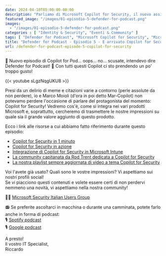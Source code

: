 ```yaml
---
date: 2024-04-10T05:00:00-00:00
description: "Parliamo di Microsoft Copilot for Security, il nuovo assistente basato su AI dedicato al mondo della sicurezza."
featured_image: "/images/01-episodio-5-defender-for-podcast.png"
images:
  - "/images/01-episodio-5-defender-for-podcast.png"
categories : [ "Identity & Security", "Eventi & Community" ]
tags: [ "Defender for Podcast", "Microsoft Copilot for Security", "Microsoft Copilot", "AI", "Video" ]
title: "Defender for Podcast - Episodio 5 - È arrivato Copilot for Security"
url: /defender-for-podcast-episode-5-copilot-for-security
---
```

🚨 Nuovo episodio di Copilot for Pod... oops... no... scusate, intendevo dire Defender for Podcast! 🤣 Con tutti questi Copilot ci sto prendendo un po' troppo gusto!

{{< youtube sLgzNqgUKU8 >}}

Presi da un delirio di meme e citazioni varie a contorno (perle assolute da non perdere), io e Marco Moioli (d'ora in poi detto Mar-Copilot) non potevamo perdere l'occasione di parlare del protagonista del momento: Copilot for Security!
Vedremo cos'è, come si integra nei vari prodotti Microsoft e, soprattutto, cercheremo di trasmettere le nostre impressioni su quale sia il grande valore aggiunto di questo prodotto.

Ecco i link alle risorse a cui abbiamo fatto riferimento durante questo episodio:
- [Copilot for Security in 1 minuto](https://www.youtube.com/watch?v=sNaxv2zflmc)
- [Copilot for Security in azione](https://www.youtube.com/watch?v=HMBx9_c0xBQ) 
- [Integrazione di Copilot for Security in Microsoft Intune](https://www.youtube.com/watch?v=X3CXUeyHdHw)
- [La community capitanata da Rod Trent dedicata a Copilot for Security](https://www.linkedin.com/groups/14345161/)
- [La nostra playlist sempre aggiornata di video a tema Copilot for Security](https://www.youtube.com/watch?v=_B7hNusXHqI&list=PLAnd9SyW_nQxCXTaTrqlPIL5jofDxI_1j)

Voi l'avete già usato? Quali sono le vostre impressioni? Vi aspettiamo sui nostri profili social!  
Se vi piacciono questi contenuti e volete essere certi di non perdervi nemmeno una novità, vi aspettiamo nella nostra community!

🥷🏻 [Microsoft Security Italian Users Group](https://www.linkedin.com/groups/9051256/)  

📻 Se preferite ascoltarci in macchina o durante una camminata, potete farlo anche in forma di podcast:  
🎙️ [Spotify podcast](https://open.spotify.com/show/6DYut6ML56sjtLJB6YGI7i)  
🎙️ [Google podcast](https://podcasts.google.com/feed/aHR0cHM6Ly9hbmNob3IuZm0vcy83ZjFhMjQ3NC9wb2RjYXN0L3Jzcw?sa=X&ved=2ahUKEwjRsPbfnOP1AhW2yLsIHRYcDwkQ9sEGegQIARAC)

A presto!  
Il vostro IT Specialist,  
Riccardo
